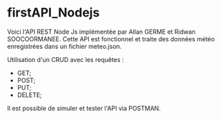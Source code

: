 ﻿# firstAPI_Nodejs

Voici l'API REST Node Js implémentée par Allan GERME et Ridwan SOOCOORMANEE. 
Cette API est fonctionnel et traite des données météo enregistrées dans un fichier meteo.json. 

Utilisation d'un CRUD avec les requêtes : 
- GET; 
- POST; 
- PUT;
- DELETE; 

Il est possible de simuler et tester l'API via POSTMAN. 
